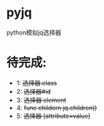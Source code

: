 # pyjq
python模拟jq选择器
# 待完成:
- 1: ~~选择器.class~~
- 2: ~~选择器#id~~
- 3: ~~选择器 element~~
- 4: ~~func childern jq.children()~~
- 5: ~~选择器 [attribute=value]~~
